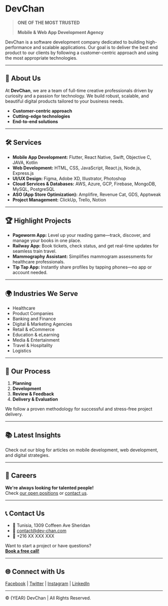 # DevChan

> **ONE OF THE MOST TRUSTED**
>
> **Mobile & Web App Development Agency**

DevChan is a software development company dedicated to building high-performance and scalable applications. Our goal is to deliver the best end product to our clients by following a customer-centric approach and using the most appropriate technologies.

---

## 🚀 About Us

At **DevChan**, we are a team of full-time creative professionals driven by curiosity and a passion for technology. We build robust, scalable, and beautiful digital products tailored to your business needs.

- **Customer-centric approach**
- **Cutting-edge technologies**
- **End-to-end solutions**

---

## 🛠️ Services

- **Mobile App Development:** Flutter, React Native, Swift, Objective C, JAVA, Kotlin
- **Web Development:** HTML, CSS, JavaScript, React.js, Node.js, Express.js
- **UI/UX Design:** Figma, Adobe XD, Illustrator, Photoshop
- **Cloud Services & Databases:** AWS, Azure, GCP, Firebase, MongoDB, MySQL, PostgreSQL
- **ASO (App Store Optimization):** Amplifire, Revenue Cat, GDS, Apptweak
- **Project Management:** ClickUp, Trello, Notion

---

## 🏆 Highlight Projects

- **Pageworm App:** Level up your reading game—track, discover, and manage your books in one place.
- **Railway App:** Book tickets, check status, and get real-time updates for seamless train travel.
- **Mammography Assistant:** Simplifies mammogram assessments for healthcare professionals.
- **Tip Tap App:** Instantly share profiles by tapping phones—no app or account needed.

---

## 🌍 Industries We Serve

- Healthcare
- Product Companies
- Banking and Finance
- Digital & Marketing Agencies
- Retail & eCommerce
- Education & eLearning
- Media & Entertainment
- Travel & Hospitality
- Logistics

---

## 📝 Our Process

1. **Planning**
2. **Development**
3. **Review & Feedback**
4. **Delivery & Evaluation**

We follow a proven methodology for successful and stress-free project delivery.

---

## 📚 Latest Insights

Check out our blog for articles on mobile development, web development, and digital strategies.

---

## 🤝 Careers

**We're always looking for talented people!**  
Check [our open positions](#careers) or [contact us](#contact).

---

## 📞 Contact Us

- 📍 Tunisia, 1309 Coffeen Ave Sheridan
- 📧 [contact@dev-chan.com](mailto:contact@dev-chan.com)
- 📱 +216 XX XXX XXX

Want to start a project or have questions?  
**[Book a free call!](#contact)**

---

## 🌐 Connect with Us

[Facebook](#) | [Twitter](#) | [Instagram](#) | [LinkedIn](#)

---

© {YEAR} DevChan | All Rights Reserved.
